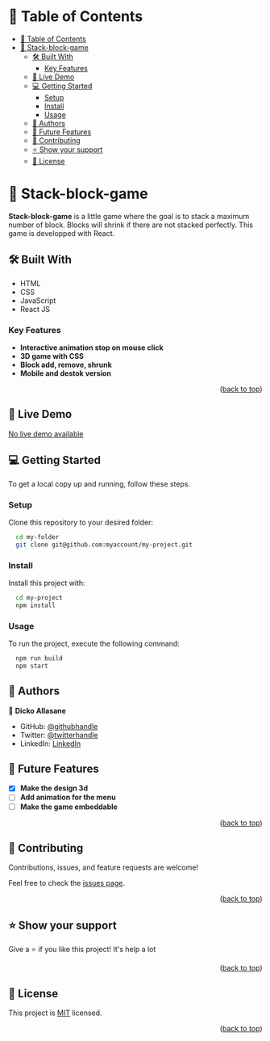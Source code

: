 <a name="readme-top"></a>

# 📗 Table of Contents

- [📗 Table of Contents](#-table-of-contents)
- [📖 Stack-block-game ](#-stack-block-game-)
  - [🛠 Built With ](#-built-with-)
    - [Key Features ](#key-features-)
  - [🚀 Live Demo ](#-live-demo-)
  - [💻 Getting Started ](#-getting-started-)
    - [Setup](#setup)
    - [Install](#install)
    - [Usage](#usage)
  - [👥 Authors ](#-authors-)
  - [🔭 Future Features ](#-future-features-)
  - [🤝 Contributing ](#-contributing-)
  - [⭐️ Show your support ](#️-show-your-support-)
  - [📝 License ](#-license-)


# 📖 Stack-block-game <a name="about-project"></a>

**Stack-block-game** is a little game where the goal is to stack a maximum number of block. Blocks will shrink if there are not stacked perfectly. This game is developped with React.

## 🛠 Built With <a name="built-with"></a>
- HTML
- CSS
- JavaScript
- React JS

### Key Features <a name="key-features"></a>

- **Interactive animation stop on mouse click**
- **3D game with CSS**
- **Block add, remove, shrunk**
- **Mobile and destok version**

<p align="right">(<a href="#readme-top">back to top</a>)</p>

## 🚀 Live Demo <a name="live-demo"></a>

[No live demo available]()

## 💻 Getting Started <a name="getting-started"></a>

To get a local copy up and running, follow these steps.

### Setup

Clone this repository to your desired folder:

```sh
  cd my-folder
  git clone git@github.com:myaccount/my-project.git
```

### Install

Install this project with:

```sh
  cd my-project
  npm install
```

### Usage

To run the project, execute the following command:

```sh
  npm run build
  npm start
```

## 👥 Authors <a name="authors"></a>

👤 **Dicko Allasane**

- GitHub: [@githubhandle](https://github.com/Trast00)
- Twitter: [@twitterhandle](https://twitter.com/AllassaneDicko0/)
- LinkedIn: [LinkedIn](https://www.linkedin.com/in/allassane-dicko-744aaa224)

## 🔭 Future Features <a name="future-features"></a>

- [x] **Make the design 3d**
- [ ] **Add animation for the menu**
- [ ] **Make the game embeddable**

<p align="right">(<a href="#readme-top">back to top</a>)</p>

## 🤝 Contributing <a name="contributing"></a>

Contributions, issues, and feature requests are welcome!

Feel free to check the [issues page](https://github.com/Trast00/math-magicians/issues).

<p align="right">(<a href="#readme-top">back to top</a>)</p>

## ⭐️ Show your support <a name="support"></a>

Give a ⭐️ if you like this project! It's help a lot

<p align="right">(<a href="#readme-top">back to top</a>)</p>

## 📝 License <a name="license"></a>

This project is [MIT](./LICENSE) licensed.

<p align="right">(<a href="#readme-top">back to top</a>)</p>
